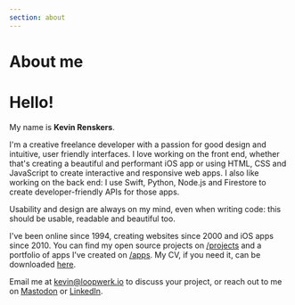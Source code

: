 ```yaml
---
section: about
---
```


# About me

# Hello! 
My name is **Kevin Renskers**.

I'm a creative freelance developer with a passion for good design and intuitive, user friendly interfaces. I love working on the front end, whether that's creating a beautiful and performant iOS app or using HTML, CSS and JavaScript to create interactive and responsive web apps. I also like working on the back end: I use Swift, Python, Node.js and Firestore to create developer-friendly APIs for those apps.

Usability and design are always on my mind, even when writing code: this should be usable, readable and beautiful too.

I've been online since 1994, creating websites since 2000 and iOS apps since 2010. You can find my open source projects on [/projects](/projects/) and a portfolio of apps I've created on [/apps](/apps/). My CV, if you need it, can be downloaded [here](/about/KevinRenskers.pdf).

Email me at <kevin@loopwerk.io> to discuss your project, or reach out to me on [Mastodon](https://fosstodon.org/@kevinrenskers) or [LinkedIn](https://www.linkedin.com/in/kevinrenskers/).